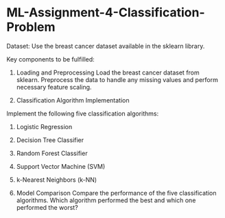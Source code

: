 # ML-Assignment-4-Classification-Problem

Dataset:
Use the breast cancer dataset available in the sklearn library.

Key components to be fulfilled:

1. Loading and Preprocessing 
Load the breast cancer dataset from sklearn.
Preprocess the data to handle any missing values and perform necessary feature scaling.

2. Classification Algorithm Implementation

Implement the following five classification algorithms:
1. Logistic Regression
2. Decision Tree Classifier
3. Random Forest Classifier
4. Support Vector Machine (SVM)
5. k-Nearest Neighbors (k-NN)
  

3. Model Comparison 
Compare the performance of the five classification algorithms.
Which algorithm performed the best and which one performed the worst?


